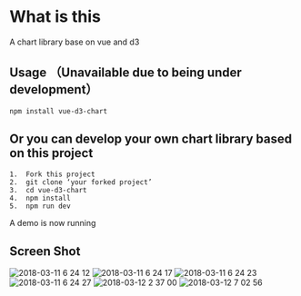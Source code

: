 # What is this
A chart library base on vue and d3
## Usage （Unavailable due to being under development）
```
npm install vue-d3-chart
```
## Or you can develop your own chart library based on this project
```
1.  Fork this project
2.  git clone ‘your forked project’
3.  cd vue-d3-chart
4.  npm install
5.  npm run dev
```
A demo is now running
## Screen Shot
![2018-03-11 6 24 12](https://user-images.githubusercontent.com/21496977/37252278-81dc109c-2559-11e8-9362-d225130d893c.png)
![2018-03-11 6 24 17](https://user-images.githubusercontent.com/21496977/37252279-820e3928-2559-11e8-8021-779eeb89c765.png)
![2018-03-11 6 24 23](https://user-images.githubusercontent.com/21496977/37252280-823f89ce-2559-11e8-83c8-4e5e3c97b4f0.png)
![2018-03-11 6 24 27](https://user-images.githubusercontent.com/21496977/37252281-8270e30c-2559-11e8-9885-1962436688a9.png)
![2018-03-12 2 37 00](https://user-images.githubusercontent.com/21496977/37268873-13fa7d16-2603-11e8-9eb8-95a1b874e68b.png)
![2018-03-12 7 02 56](https://user-images.githubusercontent.com/21496977/37280189-0aa56102-2628-11e8-9977-70f6881e2d4f.png)
